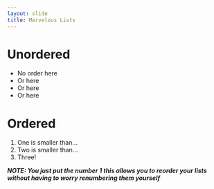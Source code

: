 ```yaml
---
layout: slide
title: Marvelous Lists
---
```


# Unordered

- No order here
- Or here
- Or here
- Or here

# Ordered

1. One is smaller than...
1. Two is smaller than...
1. Three!

***NOTE: You just put the number 1 this allows you to reorder your lists without having to worry renumbering them yourself***
